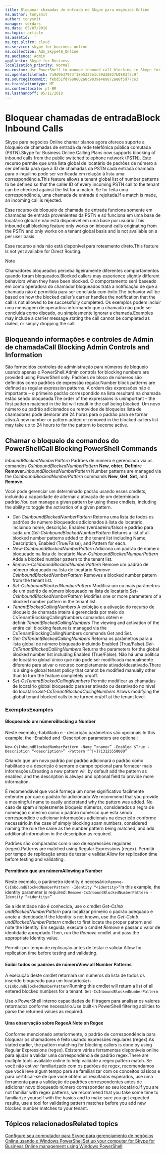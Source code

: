 ```yaml
---
title: Bloquear chamadas de entrada no Skype para negócios Online
ms.author: tonysmit
author: tonysmit
manager: serdars
ms.date: 05/07/2018
ms.topic: article
ms.assetid: ''
ms.tgt.pltfrm: cloud
ms.service: skype-for-business-online
ms.collection: Adm_Skype4B_Online
ms.audience: Admin
appliesto: Skype for Business
localization_priority: Normal
ms.custom: Use PowerShell to manage inbound call blocking in Skype for Business Online.
ms.openlocfilehash: 7a9d9637973f18e5322e1c39d38627b0883f2c9f
ms.sourcegitcommit: febd51fd7988602a8c9839e4e9872ae8f5d77c63
ms.translationtype: MT
ms.contentlocale: pt-BR
ms.lasthandoff: 05/11/2018
---
```

 # <a name="block-inbound-calls"></a><span data-ttu-id="0aedc-102">Bloquear chamadas de entrada</span><span class="sxs-lookup"><span data-stu-id="0aedc-102">Block Inbound Calls</span></span>

<span data-ttu-id="0aedc-103">Skype para negócios Online chamar planos agora oferece suporte a bloqueio de chamadas de entrada da rede telefônica pública comutada (PSTN).</span><span class="sxs-lookup"><span data-stu-id="0aedc-103">Skype for Business Online Calling Plans now supports blocking of inbound calls from the public switched telephone network (PSTN).</span></span> <span data-ttu-id="0aedc-104">Este recurso permite que uma lista global de locatário de padrões de número a ser definida para que a ID de chamadas da PSTN cada entrada chamada para o inquilino pode ser verificada em relação à lista uma correspondência.</span><span class="sxs-lookup"><span data-stu-id="0aedc-104">This feature allows a tenant global list of number patterns to be defined so that the caller ID of every incoming PSTN call to the tenant can be checked against the list for a match.</span></span> <span data-ttu-id="0aedc-105">Se for feita uma correspondência, uma chamada de entrada é rejeitada.</span><span class="sxs-lookup"><span data-stu-id="0aedc-105">If a match is made, an incoming call is rejected.</span></span> 

<span data-ttu-id="0aedc-106">Esse recurso de bloqueio de chamada de entrada funciona somente em chamadas de entrada provenientes da PSTN e só funciona em uma base de locatário global e não está disponível em uma base por usuário.</span><span class="sxs-lookup"><span data-stu-id="0aedc-106">This inbound call blocking feature only works on inbound calls originating from the PSTN and only works on a tenant global basis and is not available on a per user basis.</span></span>

<span data-ttu-id="0aedc-107">Esse recurso ainda não está disponível para roteamento direto.</span><span class="sxs-lookup"><span data-stu-id="0aedc-107">This feature is not yet available for Direct Routing.</span></span>

>[!NOTE]
 <span data-ttu-id="0aedc-108">Chamadores bloqueados perceba ligeiramente diferentes comportamentos quando foram bloqueados.</span><span class="sxs-lookup"><span data-stu-id="0aedc-108">Blocked callers may experience slightly different behaviors when they have been blocked.</span></span> <span data-ttu-id="0aedc-109">O comportamento será baseado em como operadora do chamador bloqueados trata a notificação de que a chamada não é permitida para ser concluída com êxito.</span><span class="sxs-lookup"><span data-stu-id="0aedc-109">The behavior will be based on how the blocked caller’s carrier handles the notification that the call is not allowed to be successfully completed.</span></span> <span data-ttu-id="0aedc-110">Os exemplos podem incluir uma mensagem de operadora informando que a chamada não pode ser concluída como discado, ou simplesmente ignorar a chamada.</span><span class="sxs-lookup"><span data-stu-id="0aedc-110">Examples may include a carrier message stating the call cannot be completed as dialed, or simply dropping the call.</span></span>

## <a name="call-blocking-admin-controls-and-information"></a><span data-ttu-id="0aedc-111">Bloqueando informações e controles de Admin de chamada</span><span class="sxs-lookup"><span data-stu-id="0aedc-111">Call Blocking Admin Controls and Information</span></span>
<span data-ttu-id="0aedc-112">São fornecidos controles de administração para números de bloqueio usando apenas o PowerShell.</span><span class="sxs-lookup"><span data-stu-id="0aedc-112">Admin controls for blocking numbers are provided using PowerShell only.</span></span> <span data-ttu-id="0aedc-113">Padrões de bloco de números são definidos como padrões de expressão regular.</span><span class="sxs-lookup"><span data-stu-id="0aedc-113">Number block patterns are defined as regular expression patterns.</span></span> <span data-ttu-id="0aedc-114">A ordem das expressões não é importante – o primeiro padrão correspondido na lista resultará na chamada estão sendo bloqueada.</span><span class="sxs-lookup"><span data-stu-id="0aedc-114">The order of the expressions is unimportant – the first pattern matched in the list will result in the call being blocked.</span></span> <span data-ttu-id="0aedc-115">Um novo número ou padrão adicionados ou removidos de bloqueios lista de chamadores pode demorar até 24 horas para o padrão para se tornar ativo.</span><span class="sxs-lookup"><span data-stu-id="0aedc-115">A new number or pattern added or removed in the blocked callers list may take up to 24 hours to for the pattern to become active.</span></span>
## <a name="call-blocking-powershell-commands"></a><span data-ttu-id="0aedc-116">Chamar o bloqueio de comandos do PowerShell</span><span class="sxs-lookup"><span data-stu-id="0aedc-116">Call Blocking PowerShell Commands</span></span>

<span data-ttu-id="0aedc-117">*InboundBlockedNumberPattern* Padrões de número é gerenciado via os comandos *CsInboundBlockedNumberPattern* **New**, **obter**, **Definir**e **Remover**.</span><span class="sxs-lookup"><span data-stu-id="0aedc-117">*InboundBlockedNumberPattern* Number patterns are managed via the *CsInboundBlockedNumberPattern* commands **New**, **Get**, **Set**, and **Remove**.</span></span>  

<span data-ttu-id="0aedc-118">Você pode gerenciar um determinado padrão usando esses cmdlets, incluindo a capacidade de alternar a ativação de um determinado padrão.</span><span class="sxs-lookup"><span data-stu-id="0aedc-118">You can manage a given pattern by using these cmdlets, including the ability to toggle the activation of a given pattern.</span></span>
- <span data-ttu-id="0aedc-119">*Get-CsInboundBlockedNumberPattern* Retorna uma lista de todos os padrões de número bloqueados adicionados à lista de locatário, incluindo nome, descrição, Enabled (verdadeiro/falso) e padrão para cada um.</span><span class="sxs-lookup"><span data-stu-id="0aedc-119">*Get-CsInboundBlockedNumberPattern* Returns a list of all blocked number patterns added to the tenant list including Name, Description, Enabled (True/False), and Pattern for each.</span></span>
- <span data-ttu-id="0aedc-120">*New-CsInboundBlockedNumberPattern* Adiciona um padrão de número bloqueado na lista de locatário.</span><span class="sxs-lookup"><span data-stu-id="0aedc-120">*New-CsInboundBlockedNumberPattern* Adds a blocked number pattern to the tenant list.</span></span>
- <span data-ttu-id="0aedc-121">*Remove-CsInboundBlockedNumberPattern* Remove um padrão de número bloqueado na lista de locatário.</span><span class="sxs-lookup"><span data-stu-id="0aedc-121">*Remove-CsInboundBlockedNumberPattern* Removes a blocked number pattern from the tenant list.</span></span>
- <span data-ttu-id="0aedc-122">*Set-CsInboundBlockedNumberPattern* Modifica um ou mais parâmetros de um padrão de número bloqueado na lista de locatário.</span><span class="sxs-lookup"><span data-stu-id="0aedc-122">*Set-CsInboundBlockedNumberPattern* Modifies one or more parameters of a blocked number pattern in the tenant list.</span></span>
- <span data-ttu-id="0aedc-123">*TenantBlockedCallingNumbers* A exibição e a ativação do recurso de bloqueio de chamada inteira é gerenciada por meio do CsTenantBlockingCallingNumbers comandos obtém e definir.</span><span class="sxs-lookup"><span data-stu-id="0aedc-123">*TenantBlockedCallingNumbers* The viewing and activation of the entire call blocking feature is managed via the CsTenantBlockingCallingNumbers commands Get and Set.</span></span> 
- <span data-ttu-id="0aedc-124">*Get-CsTenantBlockedCallingNumbers* Retorna os parâmetros para a lista global de número bloqueado incluindo Enabled (True/False).</span><span class="sxs-lookup"><span data-stu-id="0aedc-124">*Get-CsTenantBlockedCallingNumbers* Returns the parameters for the global blocked number list including Enabled (True/False).</span></span> <span data-ttu-id="0aedc-125">Não há uma política de locatário global único que não pode ser modificada manualmente diferente para ativar o recurso completamente ativado/desativado.</span><span class="sxs-lookup"><span data-stu-id="0aedc-125">There is a single global tenant policy that cannot be modified manually other than to turn the feature completely on/off.</span></span>
- <span data-ttu-id="0aedc-126">*Set-CsTenantBlockedCallingNumbers* Permite modificar as chamadas de locatário global bloqueado para ser ativado ou desativado no nível do locatário.</span><span class="sxs-lookup"><span data-stu-id="0aedc-126">*Set-CsTenantBlockedCallingNumbers* Allows modifying the global tenant blocked calls to be turned on/off at the tenant level.</span></span>

### <a name="examples"></a><span data-ttu-id="0aedc-127">Exemplos</span><span class="sxs-lookup"><span data-stu-id="0aedc-127">Examples</span></span>
#### <a name="blocking-a-number"></a><span data-ttu-id="0aedc-128">Bloqueando um número</span><span class="sxs-lookup"><span data-stu-id="0aedc-128">Blocking a Number</span></span>

<span data-ttu-id="0aedc-129">Neste exemplo,-habilitado e - descrição parâmetros são opcionais:</span><span class="sxs-lookup"><span data-stu-id="0aedc-129">In this example, the -Enabled and -Description parameters are optional:</span></span>

`New-CsInboundBlockedNumberPattern -Name “<name>” -Enabled $True -Description “<description>” -Pattern “^[+]?13125550000”`

 <span data-ttu-id="0aedc-130">Criando que um novo padrão por padrão adicionará o padrão como habilitado e a descrição é sempre e campo opcional para fornecer mais informações.</span><span class="sxs-lookup"><span data-stu-id="0aedc-130">Creating a new pattern will by default add the pattern as enabled, and the description is always and optional field to provide more information.</span></span> 

<span data-ttu-id="0aedc-131">É recomendável que você forneça um nome significativo facilmente entender por que o padrão foi adicionado.</span><span class="sxs-lookup"><span data-stu-id="0aedc-131">We recommend that you provide a meaningful name to easily understand why the pattern was added.</span></span> <span data-ttu-id="0aedc-132">No caso de spam simplesmente bloqueio números, considerados a regra de nomeação o mesmo como o padrão numérico que está sendo correspondido e adicionar informações adicionais na descrição conforme necessário.</span><span class="sxs-lookup"><span data-stu-id="0aedc-132">In the case of simply blocking spam numbers, considered naming the rule the same as the number pattern being matched, and add additional information in the description as required.</span></span>

<span data-ttu-id="0aedc-133">Padrões são comparadas com o uso de expressões regulares (regex).</span><span class="sxs-lookup"><span data-stu-id="0aedc-133">Patterns are matched using Regular Expressions (regex).</span></span> <span data-ttu-id="0aedc-134">Permitir por tempo de replicação antes de testar e validar.</span><span class="sxs-lookup"><span data-stu-id="0aedc-134">Allow for replication time before testing and validating.</span></span>

#### <a name="allowing-a-number"></a><span data-ttu-id="0aedc-135">Permitindo que um número</span><span class="sxs-lookup"><span data-stu-id="0aedc-135">Allowing a Number</span></span>

<span data-ttu-id="0aedc-136">Neste exemplo, o parâmetro identity é necessário:`Remove-CsInboundBlockedNumberPattern -Identity “<identity>”`</span><span class="sxs-lookup"><span data-stu-id="0aedc-136">In this example, the identity parameter is  required: `Remove-CsInboundBlockedNumberPattern -Identity “<identity>”`</span></span>
 
<span data-ttu-id="0aedc-137">Se a identidade não é conhecida, use o cmdlet *Get-CsInb undBlockedNumberPattern* para localizar primeiro o padrão adequado e anote a identidade.</span><span class="sxs-lookup"><span data-stu-id="0aedc-137">If the Identity is not known, use the *Get-CsInb undBlockedNumberPattern* cmdlet to first locate the proper pattern and note the Identity.</span></span> <span data-ttu-id="0aedc-138">Em seguida, execute o cmdlet *Remove* e passar o valor de identidade apropriado.</span><span class="sxs-lookup"><span data-stu-id="0aedc-138">Then, run the *Remove* cmdlet and pass the appropriate Identity value.</span></span>

<span data-ttu-id="0aedc-139">Permitir por tempo de replicação antes de testar e validar.</span><span class="sxs-lookup"><span data-stu-id="0aedc-139">Allow for replication time before testing and validating.</span></span>
#### <a name="view-all-number-patterns"></a><span data-ttu-id="0aedc-140">Exibir todos os padrões de número</span><span class="sxs-lookup"><span data-stu-id="0aedc-140">View all Number Patterns</span></span>
<span data-ttu-id="0aedc-141">A execução deste cmdlet retornará um números da lista de todos os inserido bloqueado para um locatário:`Get-CsInboundBlockedNumberPattern`</span><span class="sxs-lookup"><span data-stu-id="0aedc-141">Running this cmdlet will return a list of all entered blocked numbers for a tenant: `Get-CsInboundBlockedNumberPattern`</span></span>

<span data-ttu-id="0aedc-142">Use o PowerShell interno capacidades de filtragem para analisar os valores retornados conforme necessário.</span><span class="sxs-lookup"><span data-stu-id="0aedc-142">Use built-in PowerShell filtering abilities to parse the returned values as required.</span></span>

#### <a name="a-note-on-regex"></a><span data-ttu-id="0aedc-143">Uma observação sobre Regex</span><span class="sxs-lookup"><span data-stu-id="0aedc-143">A Note on Regex</span></span>
<span data-ttu-id="0aedc-144">Conforme mencionado anteriormente, o padrão de correspondência para bloquear os chamadores é feito usando expressões regulares (regex).</span><span class="sxs-lookup"><span data-stu-id="0aedc-144">As stated earlier, the pattern matching for blocking callers is done by using Regular Expressions (regex).</span></span> <span data-ttu-id="0aedc-145">Existem várias ferramentas disponíveis online para ajudar a validar uma correspondência de padrão regex.</span><span class="sxs-lookup"><span data-stu-id="0aedc-145">There are multiple tools available online to help validate a regex pattern match.</span></span> <span data-ttu-id="0aedc-146">Se você não estiver familiarizado com os padrões de regex, recomendamos que você leve algum tempo para se familiarizar com os conceitos básicos e para certificar-se de que você obtém os resultados esperados, use uma ferramenta para a validação de padrões correspondentes antes de adicionar novo bloqueado número corresponder ao seu locatário.</span><span class="sxs-lookup"><span data-stu-id="0aedc-146">If you are not familiar with regex patterns, we recommend that you take some time to familiarize yourself with the basics and to make sure you get expected results, use a tool for validating pattern matches before you add new blocked number matches to your tenant.</span></span> 

## <a name="related-topics"></a><span data-ttu-id="0aedc-147">Tópicos relacionados</span><span class="sxs-lookup"><span data-stu-id="0aedc-147">Related topics</span></span>
[<span data-ttu-id="0aedc-148">Configure seu computador para Skype para gerenciamento de negócios Online usando o Windows PowerShell</span><span class="sxs-lookup"><span data-stu-id="0aedc-148">Set up your computer for Skype for Business Online management using Windows PowerShell</span></span>](https://docs.microsoft.com/en-us/SkypeForBusiness/set-up-your-computer-for-windows-powershell/set-up-your-computer-for-windows-powershell )
